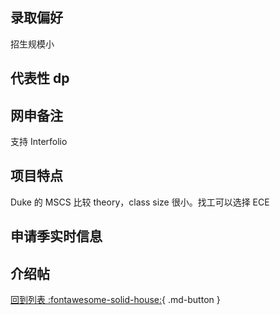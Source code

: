 ## 录取偏好

招生规模小

## 代表性 dp

## 网申备注

支持 Interfolio

## 项目特点

Duke 的 MSCS 比较 theory，class size 很小。找工可以选择 ECE

## 申请季实时信息

## 介绍帖

[回到列表 :fontawesome-solid-house:](grade.md){ .md-button }
